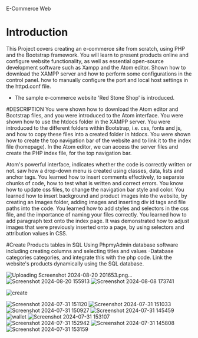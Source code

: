 E-Commerce Web

# Introduction
This Project covers creating an e-commerce site from scratch, using PHP and the Bootstrap framework.
You will learn to present products online and configure website functionality, as well as essential open-source development software such as Xampp and the Atom editor.
 Shown how to download the XAMPP server and how to perform some configurations in the control panel.
 how to manually configure the port and local host settings in the httpd.conf file. 
 
* The sample e-commerce website 'Red Stone Shop' is introduced.

#DESCRIPTION
You were shown how to download the Atom editor and Bootstrap files, and you were introduced to the Atom interface.
You were shown how to use the htdocs folder in the XAMPP server. 
You were introduced to the different folders within Bootstrap, i.e. css, fonts and js, and how to copy these files into a created folder in htdocs.
You were shown how to create the top navigation bar of the website and to link it to the index file (homepage). 
In the Atom editor, we can access the server files and create the PHP index file, for the top navigation bar. 

Atom's powerful interface, indicates whether the code is correctly written or not.
saw how a drop-down menu is created using classes, data, lists and anchor tags. 
You learned how to insert comments effectively, to separate chunks of code, how to test what is written and correct errors. 
You know how to update css files, to change the navigation bar style and color. 
You learned how to insert background and product images into the website, by creating an Images folder, adding images and inserting div id tags and file paths into the code. 
You learned how to add styles and selectors in the css file, and the importance of naming your files correctly.
You learned how to add paragraph text onto the index page. 
It was demonstrated how to adjust images that were previously inserted onto a page, by using selectors and attribution values in CSS. 

#Create Products tables in SQL
Using PhpmyAdmin database software including creating columns and selecting titles and values
-Database categories
categories, and integrate this with the php code. 
Link the website's products dynamically using the SQL database.

![Uploading Screenshot 2024-08-20 201653.png…]()
![Screenshot 2024-08-20 155913](https://github.com/user-attachments/assets/12c4bec3-2bd6-4bc7-8764-09c647d98edc)
![Screenshot 2024-08-08 173741](https://github.com/user-attachments/assets/bda5fb61-93dd-4930-992d-d4b91c3a93f1)

![create](https://github.com/user-attachments/assets/7461035f-8def-4edf-9f22-8cd9f24f6783)



 ![Screenshot 2024-07-31 151120](https://github.com/user-attachments/assets/7879ab72-3d07-47c0-8032-00e2b27b1f6d)
![Screenshot 2024-07-31 151033](https://github.com/user-attachments/assets/9a8d8913-1c2e-4af3-bf17-216eb351ff85)
![Screenshot 2024-07-31 150927](https://github.com/user-attachments/assets/e3207c0b-d19e-47fa-b704-f70dd9c1e64b)
![Screenshot 2024-07-31 145459](https://github.com/user-attachments/assets/be1be88b-23b4-4e0a-817b-77392dc442ac)
![wallet](https://github.com/user-attachments/assets/9682f566-3668-418f-99ce-c2c30c98e854)
![Screenshot 2024-07-31 153107](https://github.com/user-attachments/assets/ba041369-09a5-4f53-a206-81bb6c25a962)
![Screenshot 2024-07-31 152942](https://github.com/user-attachments/assets/9d8b6280-5cc1-453f-a225-327e47776c08)
![Screenshot 2024-07-31 145808](https://github.com/user-attachments/assets/aa07079e-0b6e-4a19-890e-8365512ff284)
![Screenshot 2024-07-31 153159](https://github.com/user-attachments/assets/44a4691c-3ef2-44d3-bc6a-f86cdac49e88)
